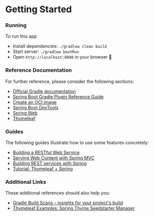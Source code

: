 # Getting Started

### Running
To run this app

* Install dependencies: `./gradlew clean build`
* Start server: `./gradlew bootRun`
* Open `http://localhost:8080` in your browser 🎉
  

### Reference Documentation
For further reference, please consider the following sections:

* [Official Gradle documentation](https://docs.gradle.org)
* [Spring Boot Gradle Plugin Reference Guide](https://docs.spring.io/spring-boot/docs/2.4.5/gradle-plugin/reference/html/)
* [Create an OCI image](https://docs.spring.io/spring-boot/docs/2.4.5/gradle-plugin/reference/html/#build-image)
* [Spring Boot DevTools](https://docs.spring.io/spring-boot/docs/2.4.5/reference/htmlsingle/#using-boot-devtools)
* [Spring Web](https://docs.spring.io/spring-boot/docs/2.4.5/reference/htmlsingle/#boot-features-developing-web-applications)
* [Thymeleaf](https://www.thymeleaf.org/documentation.html)

### Guides
The following guides illustrate how to use some features concretely:

* [Building a RESTful Web Service](https://spring.io/guides/gs/rest-service/)
* [Serving Web Content with Spring MVC](https://spring.io/guides/gs/serving-web-content/)
* [Building REST services with Spring](https://spring.io/guides/tutorials/bookmarks/)
* [Tutorial: Thymeleaf + Spring](https://www.thymeleaf.org/doc/tutorials/3.0/thymeleafspring.html)

### Additional Links
These additional references should also help you:

* [Gradle Build Scans – insights for your project's build](https://scans.gradle.com#gradle)
* [Thymeleaf Examples: Spring Thyme Seedstarter Manager](https://github.com/thymeleaf/thymeleafexamples-stsm)
